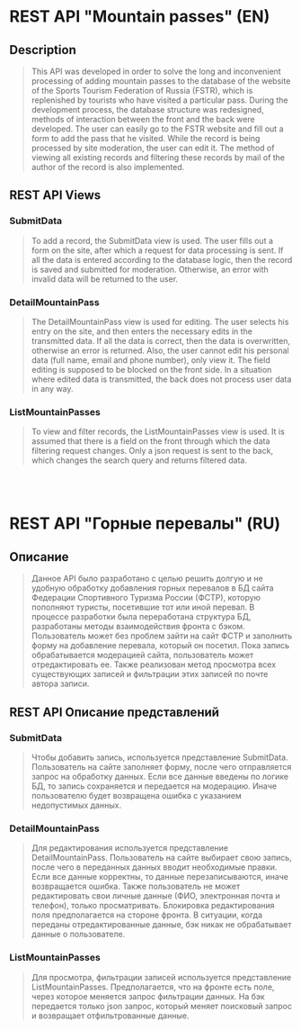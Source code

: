 # REST API "Mountain passes" (EN)

## Description
> This API was developed in order to solve the long and inconvenient processing of adding mountain passes to the database of the website of the Sports Tourism Federation of Russia (FSTR), which is replenished by tourists who have visited a particular pass.
> During the development process, the database structure was redesigned, methods of interaction between the front and the back were developed. The user can easily go to the FSTR website and fill out a form to add the pass that he visited. While the record is being processed by site moderation, the user can edit it. The method of viewing all existing records and filtering these records by mail of the author of the record is also implemented.

## REST API Views
### SubmitData
> To add a record, the SubmitData view is used. The user fills out a form on the site, after which a request for data processing is sent. If all the data is entered according to the database logic, then the record is saved and submitted for moderation. Otherwise, an error with invalid data will be returned to the user.

### DetailMountainPass
> The DetailMountainPass view is used for editing. The user selects his entry on the site, and then enters the necessary edits in the transmitted data. If all the data is correct, then the data is overwritten, otherwise an error is returned. Also, the user cannot edit his personal data (full name, email and phone number), only view it. The field editing is supposed to be blocked on the front side. In a situation where edited data is transmitted, the back does not process user data in any way.

### ListMountainPasses
> To view and filter records, the ListMountainPasses view is used. It is assumed that there is a field on the front through which the data filtering request changes. Only a json request is sent to the back, which changes the search query and returns filtered data.
<br />
<br />

# REST API "Горные перевалы" (RU)

## Описание
> Данное API было разработано с целью решить долгую и не удобную обработку добавления горных перевалов в БД сайта Федерации Спортивного Туризма России (ФСТР), которую пополняют туристы, посетившие тот или иной перевал.
> В процессе разработки была переработана структура БД, разработаны методы взаимодействия фронта с бэком. Пользователь может без проблем зайти на сайт ФСТР и заполнить форму на добавление перевала, который он посетил. Пока запись обрабатывается модерацией сайта, пользователь может отредактировать ее. Также реализован метод просмотра всех существующих записей и фильтрации этих записей по почте автора записи.

## REST API Описание представлений
### SubmitData
> Чтобы добавить запись, используется представление SubmitData. Пользователь на сайте заполняет форму, после чего отправляется запрос на обработку данных. Если все данные введены по логике БД, то запись сохраняется и передается на модерацию. Иначе пользователю будет возвращена ошибка с указанием недопустимых данных.

### DetailMountainPass
> Для редактирования используется представление DetailMountainPass. Пользователь на сайте выбирает свою запись, после чего в переданных данных вводит необходимые правки. Если все данные корректны, то данные перезаписываются, иначе возвращается ошибка. Также пользователь не может редактировать свои личные данные (ФИО, электронная почта и телефон), только просматривать. Блокировка редактирования поля предполагается на стороне фронта. В ситуации, когда переданы отредактированные данные, бэк никак не обрабатывает данные о пользователе.

### ListMountainPasses
> Для просмотра, фильтрации записей используется представление ListMountainPasses. Предполагается, что на фронте есть поле, через которое меняется запрос фильтрации данных. На бэк передается только json запрос, который меняет поисковый запрос и возвращает отфильтрованные данные.